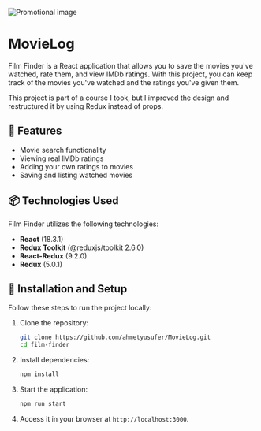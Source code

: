 ![Promotional image](assets/movieLog.png)

# MovieLog  

Film Finder is a React application that allows you to save the movies you've watched, rate them, and view IMDb ratings. With this project, you can keep track of the movies you've watched and the ratings you've given them.  

This project is part of a course I took, but I improved the design and restructured it by using Redux instead of props.  

## 🚀 Features  
- Movie search functionality  
- Viewing real IMDb ratings  
- Adding your own ratings to movies  
- Saving and listing watched movies  

## 📦 Technologies Used  
Film Finder utilizes the following technologies:  

- **React** (18.3.1)  
- **Redux Toolkit** (@reduxjs/toolkit 2.6.0)  
- **React-Redux** (9.2.0)  
- **Redux** (5.0.1)

## 🔧 Installation and Setup  
Follow these steps to run the project locally:  

1. Clone the repository:  
   ```sh
   git clone https://github.com/ahmetyusufer/MovieLog.git
   cd film-finder
   ```
2. Install dependencies:  
   ```sh
   npm install
   ```
3. Start the application:  
   ```sh
   npm run start
   ```
4. Access it in your browser at `http://localhost:3000`.  
